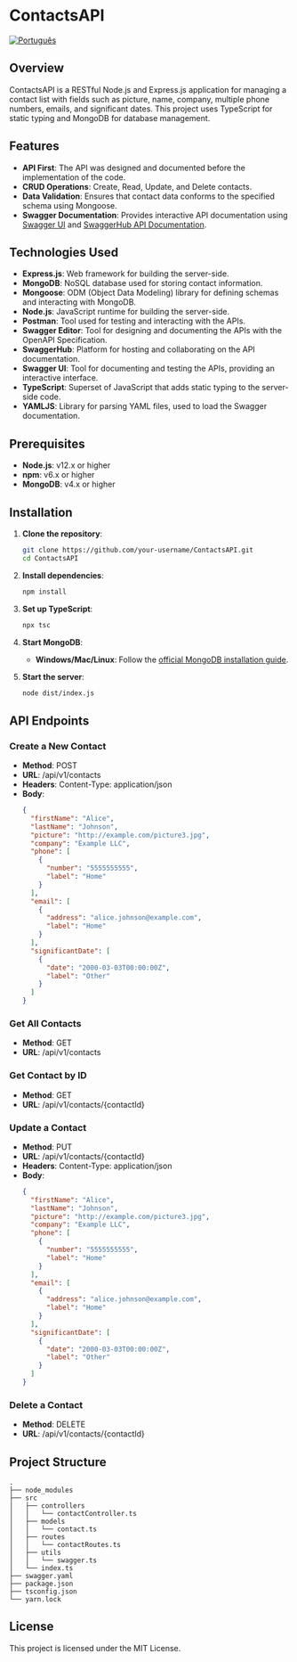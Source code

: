 # ContactsAPI

[![Português](https://img.shields.io/badge/lang-portuguese-green.svg)](README_pt-br.md)

## Overview

ContactsAPI is a RESTful Node.js and Express.js application for managing a contact list with fields such as picture, name, company, multiple phone numbers, emails, and significant dates. This project uses TypeScript for static typing and MongoDB for database management.

## Features

- **API First**: The API was designed and documented before the implementation of the code.
- **CRUD Operations**: Create, Read, Update, and Delete contacts.
- **Data Validation**: Ensures that contact data conforms to the specified schema using Mongoose.
- **Swagger Documentation**: Provides interactive API documentation using [Swagger UI](http://localhost:5500/api-docs) and [SwaggerHub API Documentation](https://app.swaggerhub.com/apis/MPCGOMES2/ContactsAPI/1.0.0).

## Technologies Used

- **Express.js**: Web framework for building the server-side.
- **MongoDB**: NoSQL database used for storing contact information.
- **Mongoose**: ODM (Object Data Modeling) library for defining schemas and interacting with MongoDB.
- **Node.js**: JavaScript runtime for building the server-side.
- **Postman**: Tool used for testing and interacting with the APIs.
- **Swagger Editor**: Tool for designing and documenting the APIs with the OpenAPI Specification.
- **SwaggerHub**: Platform for hosting and collaborating on the API documentation.
- **Swagger UI**: Tool for documenting and testing the APIs, providing an interactive interface.
- **TypeScript**: Superset of JavaScript that adds static typing to the server-side code.
- **YAMLJS**: Library for parsing YAML files, used to load the Swagger documentation.

## Prerequisites

- **Node.js**: v12.x or higher
- **npm**: v6.x or higher
- **MongoDB**: v4.x or higher

## Installation

1. **Clone the repository**:
   ```bash
   git clone https://github.com/your-username/ContactsAPI.git
   cd ContactsAPI
   ```

2. **Install dependencies**:
   ```bash
   npm install
   ```

3. **Set up TypeScript**:
   ```bash
   npx tsc
   ```

4. **Start MongoDB**:
   - **Windows/Mac/Linux**: Follow the [official MongoDB installation guide](https://docs.mongodb.com/manual/installation/).

5. **Start the server**:
   ```bash
   node dist/index.js
   ```

## API Endpoints

### Create a New Contact

- **Method**: POST
- **URL**: /api/v1/contacts
- **Headers**: Content-Type: application/json
- **Body**:
  ```json
  {
    "firstName": "Alice",
    "lastName": "Johnson",
    "picture": "http://example.com/picture3.jpg",
    "company": "Example LLC",
    "phone": [
      {
        "number": "5555555555",
        "label": "Home"
      }
    ],
    "email": [
      {
        "address": "alice.johnson@example.com",
        "label": "Home"
      }
    ],
    "significantDate": [
      {
        "date": "2000-03-03T00:00:00Z",
        "label": "Other"
      }
    ]
  }
  ```

### Get All Contacts

- **Method**: GET
- **URL**: /api/v1/contacts

### Get Contact by ID

- **Method**: GET
- **URL**: /api/v1/contacts/{contactId}

### Update a Contact

- **Method**: PUT
- **URL**: /api/v1/contacts/{contactId}
- **Headers**: Content-Type: application/json
- **Body**:
  ```json
  {
    "firstName": "Alice",
    "lastName": "Johnson",
    "picture": "http://example.com/picture3.jpg",
    "company": "Example LLC",
    "phone": [
      {
        "number": "5555555555",
        "label": "Home"
      }
    ],
    "email": [
      {
        "address": "alice.johnson@example.com",
        "label": "Home"
      }
    ],
    "significantDate": [
      {
        "date": "2000-03-03T00:00:00Z",
        "label": "Other"
      }
    ]
  }
  ```

### Delete a Contact

- **Method**: DELETE
- **URL**: /api/v1/contacts/{contactId}

## Project Structure

```
.
├── node_modules
├── src
│   ├── controllers
│   │   └── contactController.ts
│   ├── models
│   │   └── contact.ts
│   ├── routes
│   │   └── contactRoutes.ts
│   ├── utils
│   │   └── swagger.ts
│   └── index.ts
├── swagger.yaml
├── package.json
├── tsconfig.json
└── yarn.lock
```

## License

This project is licensed under the MIT License.
